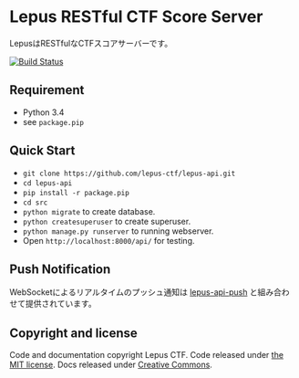 # Lepus RESTful CTF Score Server

LepusはRESTfulなCTFスコアサーバーです。

[![Build Status](https://travis-ci.org/lepus-ctf/lepus-api.svg?branch=feat%2Freadme)](https://travis-ci.org/lepus-ctf/lepus-api)

## Requirement

* Python 3.4
* see `package.pip`

## Quick Start

* `git clone https://github.com/lepus-ctf/lepus-api.git`
* `cd lepus-api`
* `pip install -r package.pip`
* `cd src`
* `python migrate` to create database.
* `python createsuperuser` to create superuser.
* `python manage.py runserver` to running webserver.
* Open `http://localhost:8000/api/` for testing.

## Push Notification

WebSocketによるリアルタイムのプッシュ通知は [lepus-api-push](https://github.com/lepus-ctf/lepus-api-push) と組み合わせて提供されています。

## Copyright and license
Code and documentation copyright Lepus CTF.
Code released under [the MIT license](https://github.com/twbs/bootstrap/blob/master/LICENSE).
Docs released under [Creative Commons](https://github.com/twbs/bootstrap/blob/master/docs/LICENSE).
